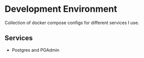 # Development Environment

Collection of docker compose configs for different services I use.

## Services

- Postgres and PGAdmin
